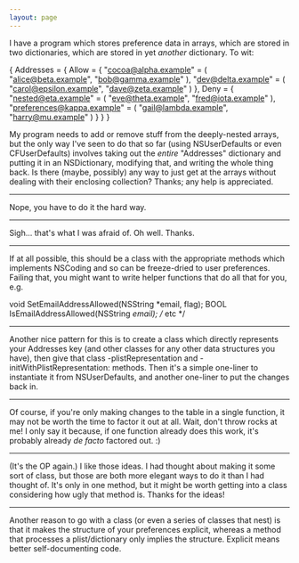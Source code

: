 ```yaml
---
layout: page
---
```




I have a program which stores preference data in arrays, which are stored in two dictionaries, which are stored in yet *another* dictionary.  To wit:
    
{
    Addresses = {
        Allow = {
            "cocoa@alpha.example" = (
                "alice@beta.example",
                "bob@gamma.example"
            ),
            "dev@delta.example" = (
                "carol@epsilon.example",
                "dave@zeta.example"
            )
        },
        Deny = {
            "nested@eta.example" = (
                "eve@theta.example",
                "fred@iota.example"
            ),
            "preferences@kappa.example" = (
                "gail@lambda.example",
                "harry@mu.example"
            )
        }
    }
}

My program needs to add or remove stuff from the deeply-nested arrays, but the only way I've seen to do that so far (using NSUserDefaults or even CFUserDefaults) involves taking out the *entire* "Addresses" dictionary and putting it in an NSDictionary, modifying that, and writing the whole thing back.  Is there (maybe, possibly) any way to just get at the arrays without dealing with their enclosing collection?  Thanks; any help is appreciated.

----
Nope, you have to do it the hard way.

----
Sigh... that's what I was afraid of.  Oh well.  Thanks.

----

If at all possible, this should be a class with the appropriate methods which implements NSCoding and so can be freeze-dried to user preferences. Failing that, you might want to write helper functions that do all that for you, e.g.

    
void SetEmailAddressAllowed(NSString *email, flag);
BOOL IsEmailAddressAllowed(NSString *email);
/* etc */


----
Another nice pattern for this is to create a class which directly represents your     Addresses key (and other classes for any other data structures you have), then give that class     -plistRepresentation and     -initWithPlistRepresentation: methods. Then it's a simple one-liner to instantiate it from NSUserDefaults, and another one-liner to put the changes back in.

----

Of course, if you're only making changes to the table in a single function, it may not be worth the time to factor it out at all. Wait, don't throw rocks at me! I only say it because, if one function already does this work, it's probably already *de facto* factored out. :)

----
(It's the OP again.)  I like those ideas.  I had thought about making it some sort of class, but those are both more elegant ways to do it than I had thought of.  It's only in one method, but it might be worth getting into a class considering how ugly that method is.  Thanks for the ideas!

----
Another reason to go with a class (or even a series of classes that nest) is that it makes the structure of your preferences explicit, whereas a method that processes a plist/dictionary only implies the structure. Explicit means better self-documenting code.
